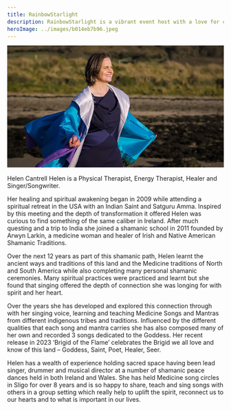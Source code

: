```yaml
---
title: RainbowStarlight
description: RainbowStarlight is a vibrant event host with a love for colors.
heroImage: ../images/b014eb7b96.jpeg
---
```


![RainbowStarlight](../images/b014eb7b96.jpeg)


Helen Cantrell
Helen is a Physical Therapist, Energy Therapist, Healer and Singer/Songwriter. 

Her healing and spiritual awakening began in 2009 while attending a spiritual retreat in the USA with an Indian Saint and Satguru Amma. Inspired by this meeting and the depth of transformation it offered Helen was curious to find something of the same caliber in Ireland. After much questing and a trip to India she joined a shamanic school in 2011 founded by Arwyn Larkin, a medicine woman and healer of Irish and Native American Shamanic Traditions. 

Over the next 12 years as part of this shamanic path, Helen learnt the ancient ways and traditions of this land and the Medicine traditions of North and South America while also completing many personal shamanic ceremonies. Many spiritual practices were practiced and learnt but she found that singing offered the depth of connection she was longing for with spirit and her heart. 

Over the years she has developed and explored this connection through with her singing voice, learning and teaching Medicine Songs and Mantras from different indigenous tribes and traditions. Influenced by the different qualities that each song and mantra carries she has also composed many of her own and recorded 3 songs dedicated to the Goddess. Her recent release in 2023 ‘Brigid of the Flame’ celebrates the Brigid we all love and know of this land – Goddess, Saint, Poet, Healer, Seer. 

Helen has a wealth of experience holding sacred space having been lead singer, drummer and musical director at a number of shamanic peace dances held in both Ireland and Wales. She has held Medicine song circles in Sligo for over 8 years and is so happy to share, teach and sing songs with others in a group setting which really help to uplift the spirit, reconnect us to our hearts and to what is important in our lives. 
